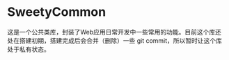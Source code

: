 # SweetyCommon
这是一个公共类库，封装了Web应用日常开发中一些常用的功能。目前这个库还处在搭建初期，搭建完成后会合并（删除）一些 git commit，所以暂时让这个库处于私有状态。
